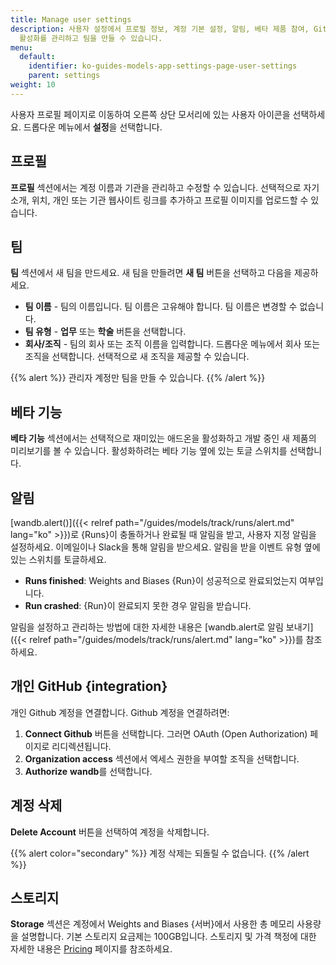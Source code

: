 ```yaml
---
title: Manage user settings
description: 사용자 설정에서 프로필 정보, 계정 기본 설정, 알림, 베타 제품 참여, GitHub 인테그레이션, 저장 공간 사용량, 계정
  활성화를 관리하고 팀을 만들 수 있습니다.
menu:
  default:
    identifier: ko-guides-models-app-settings-page-user-settings
    parent: settings
weight: 10
---
```


사용자 프로필 페이지로 이동하여 오른쪽 상단 모서리에 있는 사용자 아이콘을 선택하세요. 드롭다운 메뉴에서 **설정**을 선택합니다.

## 프로필

**프로필** 섹션에서는 계정 이름과 기관을 관리하고 수정할 수 있습니다. 선택적으로 자기소개, 위치, 개인 또는 기관 웹사이트 링크를 추가하고 프로필 이미지를 업로드할 수 있습니다.

## 팀

**팀** 섹션에서 새 팀을 만드세요. 새 팀을 만들려면 **새 팀** 버튼을 선택하고 다음을 제공하세요.

* **팀 이름** - 팀의 이름입니다. 팀 이름은 고유해야 합니다. 팀 이름은 변경할 수 없습니다.
* **팀 유형** - **업무** 또는 **학술** 버튼을 선택합니다.
* **회사/조직** - 팀의 회사 또는 조직 이름을 입력합니다. 드롭다운 메뉴에서 회사 또는 조직을 선택합니다. 선택적으로 새 조직을 제공할 수 있습니다.

{{% alert %}}
관리자 계정만 팀을 만들 수 있습니다.
{{% /alert %}}

## 베타 기능

**베타 기능** 섹션에서는 선택적으로 재미있는 애드온을 활성화하고 개발 중인 새 제품의 미리보기를 볼 수 있습니다. 활성화하려는 베타 기능 옆에 있는 토글 스위치를 선택합니다.

## 알림

[wandb.alert()]({{< relref path="/guides/models/track/runs/alert.md" lang="ko" >}})로 {Runs}이 충돌하거나 완료될 때 알림을 받고, 사용자 지정 알림을 설정하세요. 이메일이나 Slack을 통해 알림을 받으세요. 알림을 받을 이벤트 유형 옆에 있는 스위치를 토글하세요.

* **Runs finished**: Weights and Biases {Run}이 성공적으로 완료되었는지 여부입니다.
* **Run crashed**: {Run}이 완료되지 못한 경우 알림을 받습니다.

알림을 설정하고 관리하는 방법에 대한 자세한 내용은 [wandb.alert로 알림 보내기]({{< relref path="/guides/models/track/runs/alert.md" lang="ko" >}})를 참조하세요.

## 개인 GitHub {integration}

개인 Github 계정을 연결합니다. Github 계정을 연결하려면:

1. **Connect Github** 버튼을 선택합니다. 그러면 OAuth (Open Authorization) 페이지로 리디렉션됩니다.
2. **Organization access** 섹션에서 엑세스 권한을 부여할 조직을 선택합니다.
3. **Authorize** **wandb**를 선택합니다.

## 계정 삭제

**Delete Account** 버튼을 선택하여 계정을 삭제합니다.

{{% alert color="secondary" %}}
계정 삭제는 되돌릴 수 없습니다.
{{% /alert %}}

## 스토리지

**Storage** 섹션은 계정에서 Weights and Biases {서버}에서 사용한 총 메모리 사용량을 설명합니다. 기본 스토리지 요금제는 100GB입니다. 스토리지 및 가격 책정에 대한 자세한 내용은 [Pricing](https://wandb.ai/site/pricing) 페이지를 참조하세요.
